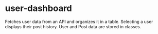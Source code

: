 # user-dashboard

Fetches user data from an API and organizes it in a table. Selecting a user displays their post history. User and Post data are stored in classes.
